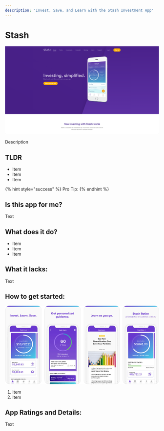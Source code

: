 ```yaml
---
description: 'Invest, Save, and Learn with the Stash Investment App'
---
```


# Stash

![Stash Website](../.gitbook/assets/stash-web.png)

Description

## TLDR

* Item
* Item
* Item

{% hint style="success" %}
Pro Tip:
{% endhint %}

## Is this app for me?

Text

## What does it do?

* Item
* Item
* Item

## What it lacks:

Text

## How to get started:

![Stash App](../.gitbook/assets/stash-app.png)

1. Item
2. Item

## App Ratings and Details:

Text

